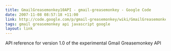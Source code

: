 ```yaml
---
title: GmailGreasemonkey10API - gmail-greasemonkey - Google Code
date: 2007-11-08 08:57:18 +11:00
link: http://code.google.com/p/gmail-greasemonkey/wiki/GmailGreasemonkey10API
tags: gmail greasemonkey api javascript google
layout: link
---
```

API reference for version 1.0 of the experimental Gmail Greasemonkey API
